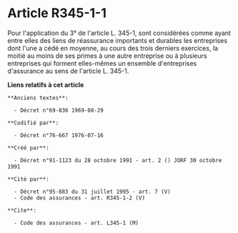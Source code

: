 # Article R345-1-1

Pour l'application du 3° de l'article L. 345-1, sont considérées comme ayant entre elles des liens de réassurance importants
et durables les entreprises dont l'une a cédé en moyenne, au cours des trois derniers exercices, la moitié au moins de ses
primes à une autre entreprise ou à plusieurs entreprises qui forment elles-mêmes un ensemble d'entreprises d'assurance au
sens de l'article L. 345-1.

**Liens relatifs à cet article**

	**Anciens textes**:

	  - Décret n°69-836 1969-08-29

	**Codifié par**:

	  - Décret n°76-667 1976-07-16

	**Créé par**:

	  - Décret n°91-1123 du 28 octobre 1991 - art. 2 () JORF 30 octobre 1991

	**Cité par**:

	  - Décret n°95-883 du 31 juillet 1995 - art. 7 (V)
	  - Code des assurances - art. R345-1-2 (V)

	**Cite**:

	  - Code des assurances - art. L345-1 (M)
